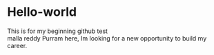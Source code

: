 # Hello-world
This is for my beginning github test  
malla reddy Purram here,  Im looking for a new opportunity to build my career.

